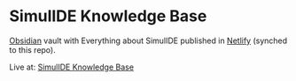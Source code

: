 # SimulIDE Knowledge Base

[Obsidian](https://obsidian.md/) vault with Everything about SimulIDE published in [Netlify](https://www.netlify.com/) (synched to this repo).


Live at: [SimulIDE Knowledge Base](https://simulidedocs.netlify.app/)